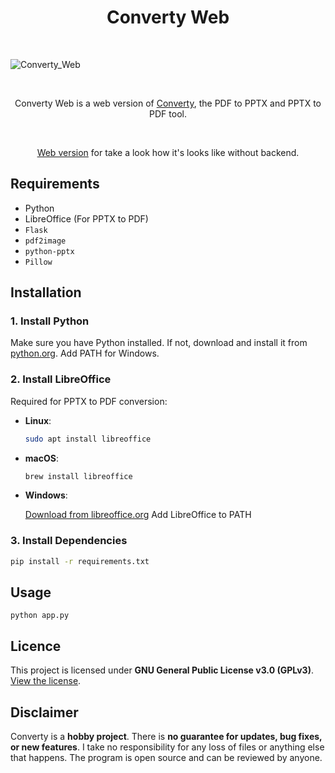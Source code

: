<h1 align="center">Converty Web</h1>
<br>

![Converty_Web](https://github.com/user-attachments/assets/43839b8f-b3fd-42fe-b71a-1f5ef5a138bc#center)

<br>
<p align="center">
Converty Web is a web version of  
<a href="https://github.com/SirCrownguard/Converty">Converty</a>,  
the PDF to PPTX and PPTX to PDF tool.
</p>

<br>

<p align="center"> 
<a href="https://sircrownguard.github.io">Web version</a>   
for take a look how it's looks like without backend.
</p>

## Requirements

* Python
* LibreOffice (For PPTX to PDF)
* `Flask`
* `pdf2image`
* `python-pptx`
* `Pillow`

## Installation

### 1. Install Python
Make sure you have Python installed. If not, download and install it from [python.org](https://www.python.org/downloads/).
Add PATH for Windows.

### 2. Install LibreOffice  
Required for PPTX to PDF conversion:  
- **Linux**:  
  ```bash
  sudo apt install libreoffice
- **macOS**:
  ```bash
  brew install libreoffice
- **Windows**:
  
  [Download from libreoffice.org](https://www.libreoffice.org)
  Add LibreOffice to PATH

### 3. Install Dependencies
  ```bash
  pip install -r requirements.txt
  ```
## Usage
    python app.py

## Licence

This project is licensed under **GNU General Public License v3.0 (GPLv3)**.  
[View the license](https://www.gnu.org/licenses/gpl-3.0.txt).

## Disclaimer

Converty is a **hobby project**. There is **no guarantee for updates, bug fixes, or new features**. I take no responsibility for any loss of files or anything else that happens. The program is open source and can be reviewed by anyone.
